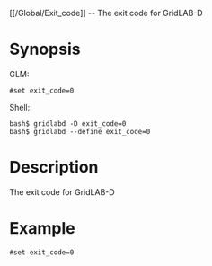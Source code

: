 [[/Global/Exit_code]] -- The exit code for GridLAB-D

# Synopsis

GLM:

~~~
#set exit_code=0
~~~

Shell:

~~~
bash$ gridlabd -D exit_code=0
bash$ gridlabd --define exit_code=0
~~~

# Description

The exit code for GridLAB-D

# Example

~~~
#set exit_code=0
~~~
